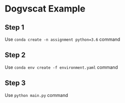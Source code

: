 # Dogvscat Example

## Step 1

Use `conda create -n assignment python=3.6` command


## Step 2

Use `conda env create -f environment.yaml` command


## Step 3

Use `python main.py` command

